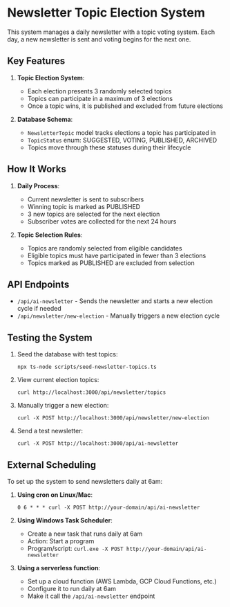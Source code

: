 # Newsletter Topic Election System

This system manages a daily newsletter with a topic voting system. Each day, a new newsletter is sent and voting begins for the next one.

## Key Features

1. **Topic Election System**:
   - Each election presents 3 randomly selected topics
   - Topics can participate in a maximum of 3 elections
   - Once a topic wins, it is published and excluded from future elections

2. **Database Schema**:
   - `NewsletterTopic` model tracks elections a topic has participated in
   - `TopicStatus` enum: SUGGESTED, VOTING, PUBLISHED, ARCHIVED
   - Topics move through these statuses during their lifecycle

## How It Works

1. **Daily Process**:
   - Current newsletter is sent to subscribers
   - Winning topic is marked as PUBLISHED
   - 3 new topics are selected for the next election
   - Subscriber votes are collected for the next 24 hours

2. **Topic Selection Rules**:
   - Topics are randomly selected from eligible candidates
   - Eligible topics must have participated in fewer than 3 elections
   - Topics marked as PUBLISHED are excluded from selection

## API Endpoints

- `/api/ai-newsletter` - Sends the newsletter and starts a new election cycle if needed
- `/api/newsletter/new-election` - Manually triggers a new election cycle

## Testing the System

1. Seed the database with test topics:
   ```
   npx ts-node scripts/seed-newsletter-topics.ts
   ```

2. View current election topics:
   ```
   curl http://localhost:3000/api/newsletter/topics
   ```

3. Manually trigger a new election:
   ```
   curl -X POST http://localhost:3000/api/newsletter/new-election
   ```

4. Send a test newsletter:
   ```
   curl -X POST http://localhost:3000/api/ai-newsletter
   ```

## External Scheduling

To set up the system to send newsletters daily at 6am:

1. **Using cron on Linux/Mac**:
   ```
   0 6 * * * curl -X POST http://your-domain/api/ai-newsletter
   ```

2. **Using Windows Task Scheduler**:
   - Create a new task that runs daily at 6am
   - Action: Start a program
   - Program/script: `curl.exe -X POST http://your-domain/api/ai-newsletter`

3. **Using a serverless function**:
   - Set up a cloud function (AWS Lambda, GCP Cloud Functions, etc.)
   - Configure it to run daily at 6am
   - Make it call the `/api/ai-newsletter` endpoint 